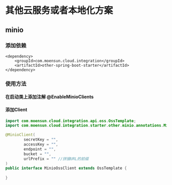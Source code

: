 # 其他云服务或者本地化方案

## minio

### 添加依赖
```
<dependency>
    <groupId>com.moensun.cloud.integration</groupId>
    <artifactId>other-spring-boot-starter</artifactId>
</dependency>
```

### 使用方法

#### 在启动类上添加注解 @EnableMinioClients
#### 添加Client

```java
import com.moensun.cloud.integration.api.oss.OssTemplate;
import com.moensun.cloud.integration.starter.other.minio.annotations.MinioClient;

@MinioClient(
        secretKey = "", 
        accessKey = "",
        endpoint = "",
        bucket = "",
        urlPrefix = "" //拼接URL的前缀
)
public interface MinioOssClient extends OssTemplate {
    
}
```